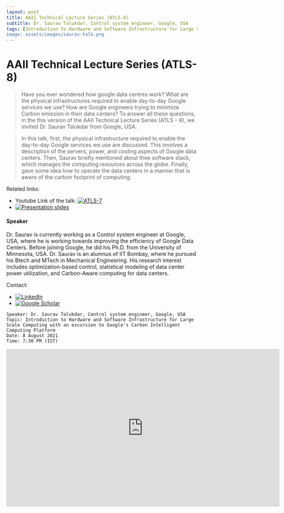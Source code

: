 ```yaml
---
layout: post
title: AAII Technical Lecture Series (ATLS-8)
subtitle: Dr. Saurav Talukdar, Control system engineer, Google, USA
tags: [Introduction to Hardware and Software Infrastructure for Large Scale Computing with an excursion to Google's Carbon Intelligent Computing Platform]
image: assets/images/saurav-talk.png
---
```


# AAII Technical Lecture Series (ATLS-8)

>Have you ever wondered how google data centres work? What are the physical infrastructures required to enable day-to-day Google services we use? How are Google engineers trying to minimize Carbon emission in their data centers? To answer all these questions, in the this version of the AAII Technical Lecture Series (ATLS – 8), we invited Dr. Saurav Talukdar from Google, USA.

>In this talk, first, the physical infrastructure required to enable the day-to-day Google services we use are discussed. This  involves a description of the servers, power, and cooling aspects of Google data centers. Then, Saurav briefly mentioned about thee software stack, which manages the computing resources across the globe. Finally, gave some idea how to operate the data centers in a manner that is aware of the carbon footprint of computing.

Related links:
- Youtube Link of the talk: [![ATLS-7]()](https://www.youtube.com/watch?v=s-flHRDVVj4)
- [![Presentation slides]()](https://docs.google.com/presentation/d/127QV3rPRhTsh-fJW44g2mfCRdlwCcV9ReNOJ_sdcwXo/edit#slide=id.p) 

#### Speaker
Dr. Saurav is currently working as a Control system engineer at Google, USA, where he is working towards improving the efficiency of Google Data Centers. Before joining Google, he did his Ph.D. from the University of Minnesota, USA. Dr. Saurav is an alumnus of IIT Bombay, where he pursued his Btech and MTech in Mechanical Engineering. His research interest includes optimization-based control, statistical modeling of data center power utilization, and Carbon-Aware computing for data centers.

Contact: 
- [![LinkedIn]()](https://www.linkedin.com/in/saurav-talukdar-b727a21b/)
- [![Google Scholar]()](https://scholar.google.co.in/citations?user=LjbbUMUAAAAJ&hl=en)

```
Speaker: Dr. Saurav Talukdar, Control system engineer, Google, USA
Topic: Introduction to Hardware and Software Infrastructure for Large Scale Computing with an excursion to Google's Carbon Intelligent Computing Platform
Date: 8 August 2021
Time: 7:30 PM (IST)
```

<iframe width="720" height="415" src="https://www.youtube.com/watch?v=s-flHRDVVj4" title="YouTube video player" frameborder="0" allow="accelerometer; autoplay; clipboard-write; encrypted-media; gyroscope; picture-in-picture" allowfullscreen></iframe>

